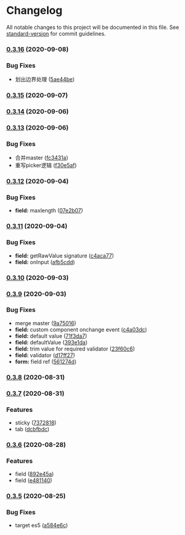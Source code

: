 # Changelog

All notable changes to this project will be documented in this file. See [standard-version](https://github.com/conventional-changelog/standard-version) for commit guidelines.

### [0.3.16](https://github.com/webyom/pant/compare/v0.3.15...v0.3.16) (2020-09-08)


### Bug Fixes

* 划出边界处理 ([5ae44be](https://github.com/webyom/pant/commit/5ae44beaeee013071d938e31cb17d7d765437c6e))

### [0.3.15](https://github.com/webyom/pant/compare/v0.3.14...v0.3.15) (2020-09-07)

### [0.3.14](https://github.com/webyom/pant/compare/v0.3.13...v0.3.14) (2020-09-06)

### [0.3.13](https://github.com/webyom/pant/compare/v0.3.12...v0.3.13) (2020-09-06)


### Bug Fixes

* 合并master ([fc3431a](https://github.com/webyom/pant/commit/fc3431a300e0872e7078813dbd4a44e4b6d61328))
* 重写picker逻辑 ([f30e5af](https://github.com/webyom/pant/commit/f30e5af572eedd5498e8cd04eab6e2788b60be40))

### [0.3.12](https://github.com/webyom/pant/compare/v0.3.11...v0.3.12) (2020-09-04)


### Bug Fixes

* **field:** maxlength ([07e2b07](https://github.com/webyom/pant/commit/07e2b07b26eaacea270bfaeba69c4d9a2cf000c0))

### [0.3.11](https://github.com/webyom/pant/compare/v0.3.10...v0.3.11) (2020-09-04)


### Bug Fixes

* **field:** getRawValue signature ([c4aca77](https://github.com/webyom/pant/commit/c4aca77c6c05230276bfc82092ab3cdf751d0a9e))
* **field:** onInput ([afb5cdd](https://github.com/webyom/pant/commit/afb5cddc17e58c25bcaa140697507d3cb9dbb2ec))

### [0.3.10](https://github.com/webyom/pant/compare/v0.3.9...v0.3.10) (2020-09-03)

### [0.3.9](https://github.com/webyom/pant/compare/v0.3.8...v0.3.9) (2020-09-03)


### Bug Fixes

* merge master ([9a75016](https://github.com/webyom/pant/commit/9a7501627e4e7a008149f22bd71c0adcdf6f1781))
* **field:** custom component onchange event ([c4a03dc](https://github.com/webyom/pant/commit/c4a03dcbbb39e865ad4fea3d02cba5fb4265e8f5))
* **field:** default value ([71f3da7](https://github.com/webyom/pant/commit/71f3da7ab46a87df6f843df0e64993f3dd4c20fa))
* **field:** defaultValue ([393e1da](https://github.com/webyom/pant/commit/393e1dad41ac261075448753e78f36cac7b22b4b))
* **field:** trim value for required validator ([23f60c6](https://github.com/webyom/pant/commit/23f60c69159b4a98b2152a5f8da1380e9dd5e60a))
* **field:** validator ([d17ff27](https://github.com/webyom/pant/commit/d17ff274aa4320d80db83f8d0812c0f6635ab403))
* **form:** field ref ([561274d](https://github.com/webyom/pant/commit/561274dff45a3cdec9dd057f7637d52d58790a1d))

### [0.3.8](https://github.com/webyom/pant/compare/v0.3.7...v0.3.8) (2020-08-31)

### [0.3.7](https://github.com/webyom/pant/compare/v0.3.6...v0.3.7) (2020-08-31)


### Features

* sticky ([7372818](https://github.com/webyom/pant/commit/7372818fbbb2263910f8a055077157c32c5307d7))
* tab ([dcbfbdc](https://github.com/webyom/pant/commit/dcbfbdcd4068c17c1fad37cec5e983932ffdd701))

### [0.3.6](https://github.com/webyom/pant/compare/v0.3.5...v0.3.6) (2020-08-28)


### Features

* field ([892e45a](https://github.com/webyom/pant/commit/892e45a179fe7158b64c649265ad5d34f089daa1))
* field ([e481140](https://github.com/webyom/pant/commit/e48114071f88a5a5dcf21b415867bb68dba76d36))

### [0.3.5](https://github.com/webyom/pant/compare/v0.3.3...v0.3.5) (2020-08-25)


### Bug Fixes

* target es5 ([a584e6c](https://github.com/webyom/pant/commit/a584e6cdf20b2e9228b92fbf834fc8a54e591f3a))
